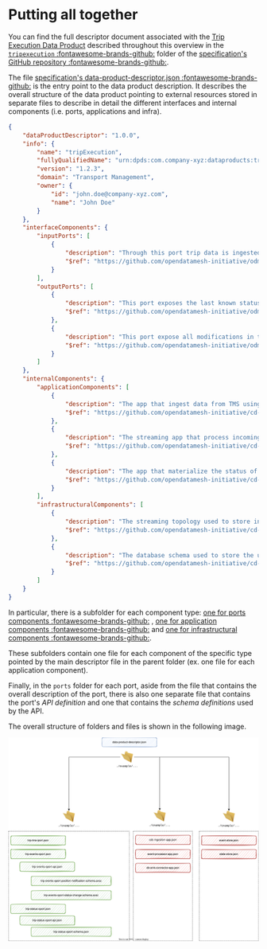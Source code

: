 # Putting all together

You can find the full descriptor document associated with the [Trip Execution Data Product](./example.md) described throughout this overview in the <a href="https://github.com/opendatamesh-initiative/odm-specification-dpdescriptor/tree/main/examples/tripexecution" target="_blank">`tripexecution` :fontawesome-brands-github:</a> folder of the <a href="https://github.com/opendatamesh-initiative/odm-specification-dpdescriptor" target="_blank">specification's GitHub repository :fontawesome-brands-github:</a>.

The file <a href="https://github.com/opendatamesh-initiative/odm-specification-dpdescriptor/blob/main/examples/tripexecution/data-product-descriptor.json" target="_blank">specification's data-product-descriptor.json :fontawesome-brands-github:</a> is the entry point to the data product description. It describes the overall structure of the data product pointing to external resources stored in separate files to describe in detail the different interfaces and internal components (i.e. ports, applications and infra). 

```json
{
    "dataProductDescriptor": "1.0.0",
    "info": {
        "name": "tripExecution",
        "fullyQualifiedName": "urn:dpds:com.company-xyz:dataproducts:tripExecution:1",
        "version": "1.2.3",
        "domain": "Transport Management",
        "owner": {
            "id": "john.doe@company-xyz.com",
            "name": "John Doe"
        }
    },
    "interfaceComponents": {
        "inputPorts": [
            {
                "description": "Through this port trip data is ingested from TMS",
                "$ref": "https://github.com/opendatamesh-initiative/odm-specification-dpdescriptor/blob/main/examples/tripexecution/ports/tms-trip-iport.json"
            }
        ],
        "outputPorts": [
            {
                "description": "This port exposes the last known status of each trip operated in the last 12 months",
                "$ref": "https://github.com/opendatamesh-initiative/odm-specification-dpdescriptor/blob/main/examples/tripexecution/ports/trip-status-oport.json"
            },
            {
                "description": "This port expose all modifications in the status of each trip as events",
                "$ref": "https://github.com/opendatamesh-initiative/odm-specification-dpdescriptor/blob/main/examples/tripexecution/ports/trip-events-oport.json"
            }
        ]
    },
    "internalComponents": {
        "applicationComponents": [
            {
                "description": "The app that ingest data from TMS using a debezium CDC connector",
                "$ref": "https://github.com/opendatamesh-initiative/cd-ingestion-app/blob/main/examples/tripexecution/apps/cdc-ingestion-app.json"
            },
            {
                "description": "The streaming app that process incoming events and transform them into domain events usable downstream",
                "$ref": "https://github.com/opendatamesh-initiative/cd-ingestion-app/blob/main/examples/tripexecution/apps/event-processor-app.json"
            },
            {
                "description": "The app that materialize the status of a Trip from related events and store it on the state store",
                "$ref": "https://github.com/opendatamesh-initiative/cd-ingestion-app/blob/main/examples/tripexecution/apps/db-sink-connector--app.json"
            }
        ],
        "infrastructuralComponents": [
            {
                "description": "The streaming topology used to store incoming technical events and generated domain events",
                "$ref": "https://github.com/opendatamesh-initiative/cd-ingestion-app/blob/main/examples/tripexecution/infra/event-store.json"
            },
            {
                "description": "The database schema used to store the updated status of each Trip",
                "$ref": "https://github.com/opendatamesh-initiative/cd-ingestion-app/blob/main/examples/tripexecution/infra/state-store.json"
            }
        ]
    }
}
```

In particular, there is a subfolder for each component type:  <a href="https://github.com/opendatamesh-initiative/odm-specification-dpdescriptor/tree/main/examples/tripexecution/ports" target="_blank">one for ports components :fontawesome-brands-github:</a> ,  <a href="https://github.com/opendatamesh-initiative/odm-specification-dpdescriptor/tree/main/examples/tripexecution/apps" target="_blank">one for application components :fontawesome-brands-github:</a>  and  <a href="https://github.com/opendatamesh-initiative/odm-specification-dpdescriptor/tree/main/examples/tripexecution/infra" target="_blank">one for infrastructural components :fontawesome-brands-github:</a>. 

These subfolders contain one file for each component of the specific type pointed by the main descriptor file in the parent folder (ex. one file for each application component). 

Finally, in the `ports` folder for each port, aside from the file that contains the overall description of the port, there is also one separate file that contains the port's *API definition* and one that contains the *schema definitions* used by the API.

The overall structure of folders and files is shown in the following image.

![trip-execution descriptor files](../images/example-files.svg)

